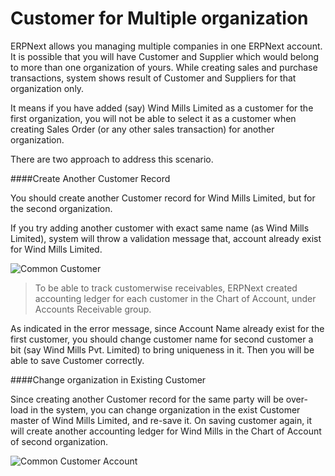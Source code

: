 <h1>Customer for Multiple organization</h1>

ERPNext allows you managing multiple companies in one ERPNext account. It is possible that you will have Customer and Supplier which would belong to more than one organization of yours. While creating sales and purchase transactions, system shows result of Customer and Suppliers for that organization only.

It means if you have added (say) Wind Mills Limited as a customer for the first organization, you will not be able to select it as a customer when creating Sales Order (or any other sales transaction) for another organization.

There are two approach to address this scenario.

####Create Another Customer Record

You should create another Customer record for Wind Mills Limited, but for the second organization.

If you try adding another customer with exact same name (as Wind Mills Limited), system will throw a validation message that, account already exist for Wind Mills Limited.

![Common Customer]({{docs_base_url}}/assets/img/articles/$SGrab_306.png)

>To be able to track customerwise receivables, ERPNext created accounting ledger for each customer in the Chart of Account, under Accounts Receivable group.

As indicated in the error message, since Account Name already exist for the first customer, you should change customer name for second customer a bit (say Wind Mills Pvt. Limited) to bring uniqueness in it. Then you will be able to save Customer correctly.

####Change organization in Existing Customer

Since creating another Customer record for the same party will be over-load in the system, you can change organization in the exist Customer master of Wind Mills Limited, and re-save it. On saving customer again, it will create another accounting ledger for Wind Mills in the Chart of Account of second organization.

![Common Customer Account]({{docs_base_url}}/assets/img/articles/$SGrab_307.png)

<!-- markdown -->